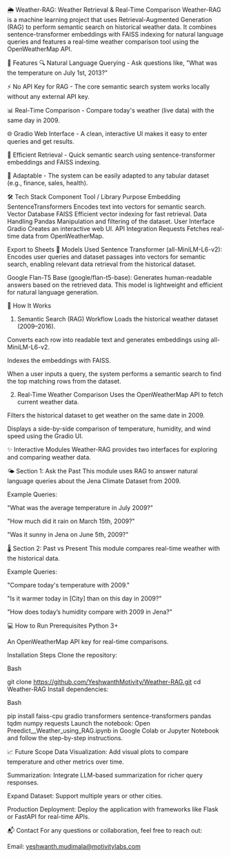 🌦️ Weather-RAG: Weather Retrieval & Real-Time Comparison
Weather-RAG is a machine learning project that uses Retrieval-Augmented Generation (RAG) to perform semantic search on historical weather data. It combines sentence-transformer embeddings with FAISS indexing for natural language queries and features a real-time weather comparison tool using the OpenWeatherMap API.

📌 Features
🔍 Natural Language Querying - Ask questions like, "What was the temperature on July 1st, 2013?"

⚡ No API Key for RAG - The core semantic search system works locally without any external API key.

📊 Real-Time Comparison - Compare today's weather (live data) with the same day in 2009.

🌐 Gradio Web Interface - A clean, interactive UI makes it easy to enter queries and get results.

🧩 Efficient Retrieval - Quick semantic search using sentence-transformer embeddings and FAISS indexing.

🔄 Adaptable - The system can be easily adapted to any tabular dataset (e.g., finance, sales, health).

🛠️ Tech Stack
Component	Tool / Library	Purpose
Embedding	SentenceTransformers	Encodes text into vectors for semantic search.
Vector Database	FAISS	Efficient vector indexing for fast retrieval.
Data Handling	Pandas	Manipulation and filtering of the dataset.
User Interface	Gradio	Creates an interactive web UI.
API Integration	Requests	Fetches real-time data from OpenWeatherMap.

Export to Sheets
🧠 Models Used
Sentence Transformer (all-MiniLM-L6-v2): Encodes user queries and dataset passages into vectors for semantic search, enabling relevant data retrieval from the historical dataset.

Google Flan-T5 Base (google/flan-t5-base): Generates human-readable answers based on the retrieved data. This model is lightweight and efficient for natural language generation.

📄 How It Works
1. Semantic Search (RAG) Workflow
Loads the historical weather dataset (2009–2016).

Converts each row into readable text and generates embeddings using all-MiniLM-L6-v2.

Indexes the embeddings with FAISS.

When a user inputs a query, the system performs a semantic search to find the top matching rows from the dataset.

2. Real-Time Weather Comparison
Uses the OpenWeatherMap API to fetch current weather data.

Filters the historical dataset to get weather on the same date in 2009.

Displays a side-by-side comparison of temperature, humidity, and wind speed using the Gradio UI.

✨ Interactive Modules
Weather-RAG provides two interfaces for exploring and comparing weather data.

🌤️ Section 1: Ask the Past
This module uses RAG to answer natural language queries about the Jena Climate Dataset from 2009.

Example Queries:

"What was the average temperature in July 2009?"

"How much did it rain on March 15th, 2009?"

"Was it sunny in Jena on June 5th, 2009?"

🌡️ Section 2: Past vs Present
This module compares real-time weather with the historical data.

Example Queries:

"Compare today's temperature with 2009."

"Is it warmer today in [City] than on this day in 2009?"

"How does today’s humidity compare with 2009 in Jena?"

💻 How to Run
Prerequisites
Python 3+

An OpenWeatherMap API key for real-time comparisons.

Installation Steps
Clone the repository:

Bash

git clone https://github.com/YeshwanthMotivity/Weather-RAG.git
cd Weather-RAG
Install dependencies:

Bash

pip install faiss-cpu gradio transformers sentence-transformers pandas tqdm numpy requests
Launch the notebook:
Open Preedict__Weather_using_RAG.ipynb in Google Colab or Jupyter Notebook and follow the step-by-step instructions.

📈 Future Scope
Data Visualization: Add visual plots to compare temperature and other metrics over time.

Summarization: Integrate LLM-based summarization for richer query responses.

Expand Dataset: Support multiple years or other cities.

Production Deployment: Deploy the application with frameworks like Flask or FastAPI for real-time APIs.

📬 Contact
For any questions or collaboration, feel free to reach out:

Email: yeshwanth.mudimala@motivitylabs.com
